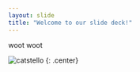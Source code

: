 ```yaml
---
layout: slide
title: "Welcome to our slide deck!"
---
```


woot woot

![catstello](https://octodex.github.com/images/catstello.png)
{: .center}
